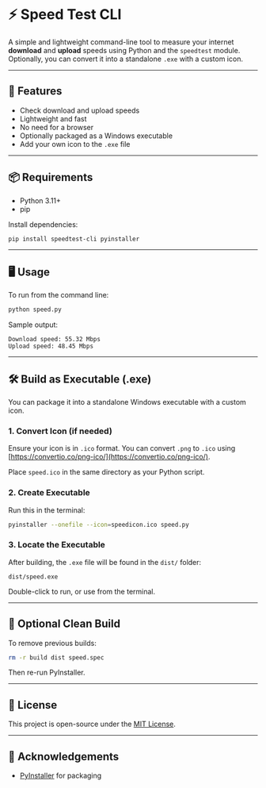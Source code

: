 # ⚡ Speed Test CLI

A simple and lightweight command-line tool to measure your internet **download** and **upload** speeds using Python and the `speedtest` module. Optionally, you can convert it into a standalone `.exe` with a custom icon.

---

## 🚀 Features

- Check download and upload speeds
- Lightweight and fast
- No need for a browser
- Optionally packaged as a Windows executable
- Add your own icon to the `.exe` file

---

## 📦 Requirements

- Python 3.11+
- pip

Install dependencies:

```bash
pip install speedtest-cli pyinstaller
```

---

## 🖥️ Usage

To run from the command line:

```bash
python speed.py
```

Sample output:

```
Download speed: 55.32 Mbps
Upload speed: 48.45 Mbps
```

---

## 🛠️ Build as Executable (.exe)

You can package it into a standalone Windows executable with a custom icon.

### 1. Convert Icon (if needed)
Ensure your icon is in `.ico` format. You can convert `.png` to `.ico` using [https://convertio.co/png-ico/](https://convertio.co/png-ico/).

Place `speed.ico` in the same directory as your Python script.

### 2. Create Executable

Run this in the terminal:

```bash
pyinstaller --onefile --icon=speedicon.ico speed.py
```

### 3. Locate the Executable

After building, the `.exe` file will be found in the `dist/` folder:

```
dist/speed.exe
```

Double-click to run, or use from the terminal.

---

## 🧹 Optional Clean Build

To remove previous builds:

```bash
rm -r build dist speed.spec
```

Then re-run PyInstaller.

---

## 📄 License

This project is open-source under the [MIT License](LICENSE).

---

## 🙌 Acknowledgements
- [PyInstaller](https://pyinstaller.org/) for packaging

